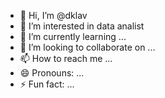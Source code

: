 - 👋 Hi, I’m @dklav
- 👀 I’m interested in data analist
- 🌱 I’m currently learning ...
- 💞️ I’m looking to collaborate on ...
- 📫 How to reach me ...
- 😄 Pronouns: ...
- ⚡ Fun fact: ...

<!---
dklav/dklav is a ✨ special ✨ repository because its `README.md` (this file) appears on your GitHub profile.
You can click the Preview link to take a look at your changes.
--->
